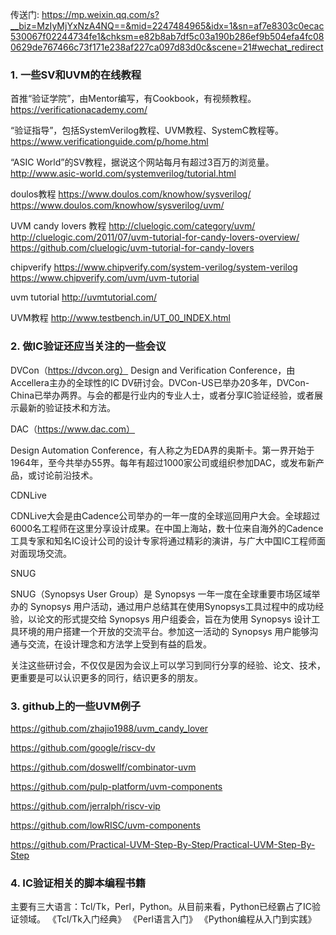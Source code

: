 传送门:
https://mp.weixin.qq.com/s?__biz=MzIyMjYxNzA4NQ==&mid=2247484965&idx=1&sn=af7e8303c0ecac530067f02244734fe1&chksm=e82b8ab7df5c03a190b286ef9b504efa4fc080629de767466c73f171e238af227ca097d83d0c&scene=21#wechat_redirect

### 1. 一些SV和UVM的在线教程

首推“验证学院”，由Mentor编写，有Cookbook，有视频教程。
https://verificationacademy.com/

“验证指导”，包括SystemVerilog教程、UVM教程、SystemC教程等。
https://www.verificationguide.com/p/home.html

“ASIC World”的SV教程，据说这个网站每月有超过3百万的浏览量。
http://www.asic-world.com/systemverilog/tutorial.html

doulos教程
https://www.doulos.com/knowhow/sysverilog/
https://www.doulos.com/knowhow/sysverilog/uvm/

UVM candy lovers 教程
http://cluelogic.com/category/uvm/
http://cluelogic.com/2011/07/uvm-tutorial-for-candy-lovers-overview/
https://github.com/cluelogic/uvm-tutorial-for-candy-lovers

chipverify
https://www.chipverify.com/system-verilog/system-verilog
https://www.chipverify.com/uvm/uvm-tutorial

uvm tutorial
http://uvmtutorial.com/

UVM教程
http://www.testbench.in/UT_00_INDEX.html

### 2. 做IC验证还应当关注的一些会议
DVCon（https://dvcon.org）
Design and Verification Conference，由Accellera主办的全球性的IC DV研讨会。DVCon-US已举办20多年，DVCon-China已举办两界。与会的都是行业内的专业人士，或者分享IC验证经验，或者展示最新的验证技术和方法。

DAC（https://www.dac.com）

Design Automation Conference，有人称之为EDA界的奥斯卡。第一界开始于1964年，至今共举办55界。每年有超过1000家公司或组织参加DAC，或发布新产品，或讨论前沿技术。



CDNLive

CDNLive大会是由Cadence公司举办的一年一度的全球巡回用户大会。全球超过6000名工程师在这里分享设计成果。在中国上海站，数十位来自海外的Cadence工具专家和知名IC设计公司的设计专家将通过精彩的演讲，与广大中国IC工程师面对面现场交流。



SNUG

SNUG（Synopsys User Group）是 Synopsys 一年一度在全球重要市场区域举办的 Synopsys 用户活动，通过用户总结其在使用Synopsys工具过程中的成功经验，以论文的形式提交给 Synopsys 用户组委会，旨在为使用 Synopsys 设计工具环境的用户搭建一个开放的交流平台。参加这一活动的 Synopsys 用户能够沟通与交流，在设计理念和方法学上受到有益的启发。



关注这些研讨会，不仅仅是因为会议上可以学习到同行分享的经验、论文、技术，更重要是可以认识更多的同行，结识更多的朋友。

### 3. github上的一些UVM例子
https://github.com/zhajio1988/uvm_candy_lover

https://github.com/google/riscv-dv

https://github.com/doswellf/combinator-uvm

https://github.com/pulp-platform/uvm-components

https://github.com/jerralph/riscv-vip

https://github.com/lowRISC/uvm-components

https://github.com/Practical-UVM-Step-By-Step/Practical-UVM-Step-By-Step

### 4. IC验证相关的脚本编程书籍

主要有三大语言：Tcl/Tk，Perl，Python。从目前来看，Python已经霸占了IC验证领域。
《Tcl/Tk入门经典》
《Perl语言入门》
《Python编程从入门到实践》








